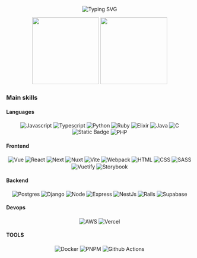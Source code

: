<p align="center">
  <img src="https://readme-typing-svg.demolab.com?font=Red+Hat+Display&weight=700&size=24&pause=2000&color=0153FF&background=FFE2E200&center=true&random=false&width=435&lines=Jess%C3%A9+Correia+Lins" alt="Typing SVG" />
</p>

<p align="center">
  <img height="180cm" src="https://github-readme-stats-one-bice.vercel.app/api?username=linspw&include_all_commits=true&show_icons=true&count_private=true&role=OWNER,ORGANIZATION_MEMBER,COLLABORATOR&include_orgs=true">
  <img height="180em" src="https://github-readme-stats.vercel.app/api/top-langs/?username=linspw&langs_count=4"/>
</p>


### Main skills

#### Languages
<p align="center">
  <img align="center" alt="Javascript" src="https://img.shields.io/badge/JavaScript-F7DF1E?style=for-the-badge&logo=javascript&logoColor=black">  
  <img align="center" alt="Typescript" src="https://img.shields.io/badge/typescript-%23007ACC.svg?style=for-the-badge&logo=typescript&logoColor=white">
  <img align="center" alt="Python" src="https://img.shields.io/badge/python-3670A0?style=for-the-badge&logo=python&logoColor=white">
  <img align="center" alt="Ruby" src="https://img.shields.io/badge/ruby-%23CC342D.svg?style=for-the-badge&logo=ruby&logoColor=white">
  <img align="center" alt="Elixir" src="https://img.shields.io/badge/elixir-%234B275F.svg?style=for-the-badge&logo=elixir&logoColor=white">
  <img align="center" alt="Java" src="https://img.shields.io/badge/java-%23ED8B00.svg?style=for-the-badge&logo=openjdk&logoColor=white">
  <img align="center" alt="C" src="https://img.shields.io/badge/c-%2300599C.svg?style=for-the-badge&logo=c&logoColor=white">
  <img alt="Static Badge" src="https://img.shields.io/badge/Yjs-6EEB83?style=for-the-badge&link=https%3A%2F%2Fgithub.com%2Fyjs%2Fyjs&logoColor=white">
  <img align="center" alt="PHP" src="https://img.shields.io/badge/php-%23777BB4.svg?style=for-the-badge&logo=php&logoColor=white">
</p>

#### Frontend
<p align="center">
  <img align="center" alt="Vue" src="https://img.shields.io/badge/VUEJS-3fb27f?style=for-the-badge&logo=vue.js&logoColor=white">
  <img align="center" alt="React" src="https://img.shields.io/badge/React-149eca?style=for-the-badge&logo=react&logoColor=white">
  <img align="center" alt="Next" src="https://img.shields.io/badge/Next-2d2d2d?style=for-the-badge&logo=react&logoColor=white">
  <img align="center" alt="Nuxt" src="https://img.shields.io/badge/Nuxt-002E3B?style=for-the-badge&logo=nuxtdotjs&logoColor=white">

  <img align="center" alt="Vite" src="https://img.shields.io/badge/vite-%23646CFF.svg?style=for-the-badge&logo=vite&logoColor=white">
  <img align="center" alt="Webpack" src="https://img.shields.io/badge/webpack-%238DD6F9.svg?style=for-the-badge&logo=webpack&logoColor=black">

  <img align="center" alt="HTML" src="https://img.shields.io/badge/HTML5-E34F26?style=for-the-badge&logo=html5&logoColor=white">
  <img align="center" alt="CSS" src="https://img.shields.io/badge/CSS-0367b2?&style=for-the-badge&logo=css3&logoColor=white">
  <img align="center" alt="SASS" src="https://img.shields.io/badge/Sass-c76494?style=for-the-badge&logo=sass&logoColor=white">

  <img align="center" alt="Vuetify" src="https://img.shields.io/badge/Vuetify-1697f6?style=for-the-badge&logo=vuetify&logoColor=white">
  <img align="center" alt="Storybook" src="https://img.shields.io/badge/Storybook-ff4785?style=for-the-badge&logo=storybook&logoColor=white">
</p>

#### Backend
<p align="center">
  <img align="center" alt="Postgres" src="https://img.shields.io/badge/postgres-%23316192.svg?style=for-the-badge&logo=postgresql&logoColor=white">
  <img align="center" alt="Django" src="https://img.shields.io/badge/django-%23092E20.svg?style=for-the-badge&logo=django&logoColor=white">
  <img align="center" alt="Node" src="https://img.shields.io/badge/node.js-6DA55F?style=for-the-badge&logo=node.js&logoColor=white">
  <img align="center" alt="Express" src="https://img.shields.io/badge/express.js-%23404d59.svg?style=for-the-badge&logo=express&logoColor=%2361DAFB">
  <img align="center" alt="NestJs" src="https://img.shields.io/badge/nestjs-%23E0234E.svg?style=for-the-badge&logo=nestjs&logoColor=white">
  <img align="center" alt="Rails" src="https://img.shields.io/badge/rails-%23CC0000.svg?style=for-the-badge&logo=ruby-on-rails&logoColor=white">
  <img align="center" alt="Supabase" src="https://img.shields.io/badge/Supabase-3ECF8E?style=for-the-badge&logo=supabase&logoColor=white">
</p>

#### Devops

<p align="center">
  <img align="center" alt="AWS" src="https://img.shields.io/badge/AWS-%23FF9900.svg?style=for-the-badge&logo=amazon-aws&logoColor=white">
  <img align="center" alt="Vercel" src="https://img.shields.io/badge/vercel-%23000000.svg?style=for-the-badge&logo=vercel&logoColor=white">
</p>

#### TOOLS
<p align="center">
  <img align="center" alt="Docker" src="https://img.shields.io/badge/docker-%230db7ed.svg?style=for-the-badge&logo=docker&logoColor=white">
  <img align="center" alt="PNPM" src="https://img.shields.io/badge/pnpm-%234a4a4a.svg?style=for-the-badge&logo=pnpm&logoColor=f69220">
  <img align="center" alt="Github Actions" src="https://img.shields.io/badge/github%20actions-%232671E5.svg?style=for-the-badge&logo=githubactions&logoColor=white">
</p>


